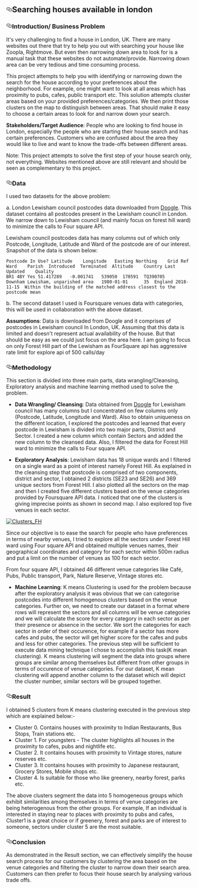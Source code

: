      
  <div id="readme" class="readme blob instapaper_body js-code-block-container">
    <article class="markdown-body entry-content" itemprop="text"><h2><a id="user-content-simplifying-your-house-search-in-london" class="anchor" aria-hidden="true" href="#Searching houses available in london"><svg class="octicon octicon-link" viewBox="0 0 16 16" version="1.1" width="16" height="16" aria-hidden="true"><path fill-rule="evenodd" d="M4 9h1v1H4c-1.5 0-3-1.69-3-3.5S2.55 3 4 3h4c1.45 0 3 1.69 3 3.5 0 1.41-.91 2.72-2 3.25V8.59c.58-.45 1-1.27 1-2.09C10 5.22 8.98 4 8 4H4c-.98 0-2 1.22-2 2.5S3 9 4 9zm9-3h-1v1h1c1 0 2 1.22 2 2.5S13.98 12 13 12H9c-.98 0-2-1.22-2-2.5 0-.83.42-1.64 1-2.09V6.25c-1.09.53-2 1.84-2 3.25C6 11.31 7.55 13 9 13h4c1.45 0 3-1.69 3-3.5S14.5 6 13 6z"></path></svg></a>Searching houses available in london</h2>
<h3><a id="user-content-introduction-business-problem" class="anchor" aria-hidden="true" href="#introduction-business-problem"><svg class="octicon octicon-link" viewBox="0 0 16 16" version="1.1" width="16" height="16" aria-hidden="true"><path fill-rule="evenodd" d="M4 9h1v1H4c-1.5 0-3-1.69-3-3.5S2.55 3 4 3h4c1.45 0 3 1.69 3 3.5 0 1.41-.91 2.72-2 3.25V8.59c.58-.45 1-1.27 1-2.09C10 5.22 8.98 4 8 4H4c-.98 0-2 1.22-2 2.5S3 9 4 9zm9-3h-1v1h1c1 0 2 1.22 2 2.5S13.98 12 13 12H9c-.98 0-2-1.22-2-2.5 0-.83.42-1.64 1-2.09V6.25c-1.09.53-2 1.84-2 3.25C6 11.31 7.55 13 9 13h4c1.45 0 3-1.69 3-3.5S14.5 6 13 6z"></path></svg></a>Introduction/ Business Problem</h3>
<p>It's very challenging to find a house in London, UK. There are many websites out there that try to help you out with searching your house like Zoopla, Rightmove. But even then narrowing down area to look for is a manual task that these websites do not automate/provide. Narrowing down area can be very tedious and time consuming process.</p>
<p>This project attempts to help you with identifying or narrowing down the search for the house according to your preferences about the neighborhood.
For example, one might want to look at all areas which has proximity to pubs, cafes, public transport etc. This solution attempts cluster areas based on your provided preferences/categories. We then print those clusters on the map to distinguish between areas. That should make it easy to choose a certain areas to look for and narrow down your search.</p>
<p><strong>Stakeholders/Target Audience</strong>: People who are looking to find house in London, especially the people who are starting their house search and has certain preferences.
Customers who are confused about the area they would like to live and want to know the trade-offs between different areas.</p>
<p>Note: This project attempts to solve the first step of your house search only, not everything. Websites mentioned above are still relevant and should be seen as complementary to this project.</p>
<h3><a id="user-content-data" class="anchor" aria-hidden="true" href="#data"><svg class="octicon octicon-link" viewBox="0 0 16 16" version="1.1" width="16" height="16" aria-hidden="true"><path fill-rule="evenodd" d="M4 9h1v1H4c-1.5 0-3-1.69-3-3.5S2.55 3 4 3h4c1.45 0 3 1.69 3 3.5 0 1.41-.91 2.72-2 3.25V8.59c.58-.45 1-1.27 1-2.09C10 5.22 8.98 4 8 4H4c-.98 0-2 1.22-2 2.5S3 9 4 9zm9-3h-1v1h1c1 0 2 1.22 2 2.5S13.98 12 13 12H9c-.98 0-2-1.22-2-2.5 0-.83.42-1.64 1-2.09V6.25c-1.09.53-2 1.84-2 3.25C6 11.31 7.55 13 9 13h4c1.45 0 3-1.69 3-3.5S14.5 6 13 6z"></path></svg></a>Data</h3>
<p>I used two datasets for the above problem:</p>
<p>a. London Lewisham council postcodes data downloaded from <a href="https://www.doogal.co.uk/AdministrativeAreasCSV.ashx?district=E09000023" rel="nofollow">Doogle</a>. This dataset contains all postcodes present in the Lewisham council in London. We narrow down to Lewisham council (and mainly focus on forest hill ward) to minimize the calls to Four square API.</p>
<p>Lewisham council postcodes data has many columns out of which only Postcode, Longitude, Latitude and Ward of the postcode are of our interest. Snapshot of the data is shown below:</p>
<pre><code>Postcode	In Use?	Latitude	Longitude	Easting	Northing	Grid Ref	Ward	Parish	Introduced	Terminated	Altitude	Country	Last Updated	Quality
BR1 4BY	Yes	51.417289	-0.001741	539050	170591	TQ390705	Downham	Lewisham, unparished area	1980-01-01		35	England	2018-11-15	Within the building of the matched address closest to the postcode mean
</code></pre>
<p>b. The second dataset I used is Foursquare venues data with categories, this will be used in collaboration with the above dataset.</p>
<p><strong>Assumptions</strong>: Data is downloaded from Doogle and it comprises of postcodes in Lewisham council In London, UK. Assuming that this data is limited and doesn't represent actual availability of the house. But that should be easy as we could just focus on the area here. I am going to focus on only Forest Hill part of the Lewisham as FourSquare api has aggressive rate limit for explore api of 500 calls/day</p>
<h3><a id="user-content-methodology" class="anchor" aria-hidden="true" href="#methodology"><svg class="octicon octicon-link" viewBox="0 0 16 16" version="1.1" width="16" height="16" aria-hidden="true"><path fill-rule="evenodd" d="M4 9h1v1H4c-1.5 0-3-1.69-3-3.5S2.55 3 4 3h4c1.45 0 3 1.69 3 3.5 0 1.41-.91 2.72-2 3.25V8.59c.58-.45 1-1.27 1-2.09C10 5.22 8.98 4 8 4H4c-.98 0-2 1.22-2 2.5S3 9 4 9zm9-3h-1v1h1c1 0 2 1.22 2 2.5S13.98 12 13 12H9c-.98 0-2-1.22-2-2.5 0-.83.42-1.64 1-2.09V6.25c-1.09.53-2 1.84-2 3.25C6 11.31 7.55 13 9 13h4c1.45 0 3-1.69 3-3.5S14.5 6 13 6z"></path></svg></a>Methodology</h3>
<p>This section is divided into three main parts, data wrangling/Cleansing, Exploratory analysis and machine learning method used to solve the problem.</p>
<ul>
<li>
<p><strong>Data Wrangling/ Cleansing</strong>: Data obtained from <a href="https://www.doogal.co.uk/AdministrativeAreasCSV.ashx?district=E09000023" rel="nofollow">Doogle</a> for Lewisham council has many columns but I concentrated on few columns only (Postcode, Latitude, Longitude and Ward). Also to obtain uniqueness on the different location, I explored the postcodes and learned that every postcode in Lewisham is divided into two major parts, District and Sector. I created a new column which contain Sectors and added the new column to the cleansed data. Also, I filtered the data for Forest Hill ward to minimize the calls to Four square API.</p>
</li>
<li>
<p><strong>Exploratory Analysis</strong>: Lewisham data has 18 unique wards and I filtered on a single ward as a point of interest namely Forest Hill. As explained in the cleansing step that postcode is comprised of two components, district and sector, I obtained 2 districts (SE23 and SE26) and 369 unique sectors from Forest Hill. I also plotted all the sectors on the map and then I created five different clusters based on the venue categories provided by Foursquare API data. I noticed that one of the clusters is giving imprecise points as shown in second map. I also explored top five venues in each sector.</p>
</li>
</ul>

<p><a target="_blank" rel="noopener noreferrer" href="/skanagasabap/Coursera_Capstone/blob/master/Capstone/Clusters_FH.png"><img src="/skanagasabap/Coursera_Capstone/blob/master/Capstone/Clusters_FH.png" alt="Clusters_FH" style="max-width:100%;"></a></p>


<p>Since our objective is to ease the search for  people who have preferences in terms of nearby venues, I tried to explore all the sectors under Forest Hill ward using Four square API and obtained multiple venues names, their geographical coordinates and category for each sector within 500m radius and put a limit on the number of venues as 100 for each sector.</p>
<p>From four square API, I obtained 46 different venue categories like Café, Pubs, Public transport, Park, Nature Reserve, Vintage stores etc.</p>
<ul>
<li><strong>Machine Learning</strong>: K means Clustering is used for the problem because after the exploratory analysis it was obvious that we can categorise postcodes into different homogenous clusters based on the venue categories.
Further on, we need to create our dataset in a format where rows will represent the sectors and all columns will be venue categories and we will calculate the score for every category in each sector as per their presence or absence in the sector. We sort the categories for each sector in order of their occurence, for example if a sector has more cafes and pubs, the sector will get higher score for the cafes and pubs and less for other categories.
The previous step will be sufficient to execute data mining technique I chose to accomplish this task(K mean clustering). K means clustering will segment the data into groups where groups are similar among themselves but different from other groups in terms of occurence of venue categories. For our dataset, K mean clustering will append another column to the dataset which will depict the cluster number, similar sectors will be grouped together.</li>
</ul>
<h3><a id="user-content-result" class="anchor" aria-hidden="true" href="#result"><svg class="octicon octicon-link" viewBox="0 0 16 16" version="1.1" width="16" height="16" aria-hidden="true"><path fill-rule="evenodd" d="M4 9h1v1H4c-1.5 0-3-1.69-3-3.5S2.55 3 4 3h4c1.45 0 3 1.69 3 3.5 0 1.41-.91 2.72-2 3.25V8.59c.58-.45 1-1.27 1-2.09C10 5.22 8.98 4 8 4H4c-.98 0-2 1.22-2 2.5S3 9 4 9zm9-3h-1v1h1c1 0 2 1.22 2 2.5S13.98 12 13 12H9c-.98 0-2-1.22-2-2.5 0-.83.42-1.64 1-2.09V6.25c-1.09.53-2 1.84-2 3.25C6 11.31 7.55 13 9 13h4c1.45 0 3-1.69 3-3.5S14.5 6 13 6z"></path></svg></a>Result</h3>
<p>I obtained 5 clusters from K means clustering executed in the previous step which are explained below:-</p>
<ul>
<li>Cluster 0. Contains houses with proximity to Indian Restaurants, Bus Stops, Train stations etc.</li>
<li>Cluster 1. For youngsters - The cluster highlights all houses in the proximity to cafes, pubs and nightlife etc.</li>
<li>Cluster 2. It contains houses with proximity to Vintage stores, nature reserves etc.</li>
<li>Cluster 3. It contains houses with proximity to Japanese restaurant, Grocery Stores, Mobile shops etc.</li>
<li>Cluster 4. Is suitable for those who like greenery, nearby forest, parks etc.</li>
</ul>
<p>The above clusters segment the data into 5 homogeneous groups which exhibit similarities among themselves in terms of venue categories are being heterogenous from the other groups. For example, If an individual is interested in staying near to places with proximity to pubs and cafes, Cluster1 is a great choice or if greenery, forest and parks are of interest to someone, sectors under cluster 5 are the most suitable.</p>
<h3><a id="user-content-conclusion" class="anchor" aria-hidden="true" href="#conclusion"><svg class="octicon octicon-link" viewBox="0 0 16 16" version="1.1" width="16" height="16" aria-hidden="true"><path fill-rule="evenodd" d="M4 9h1v1H4c-1.5 0-3-1.69-3-3.5S2.55 3 4 3h4c1.45 0 3 1.69 3 3.5 0 1.41-.91 2.72-2 3.25V8.59c.58-.45 1-1.27 1-2.09C10 5.22 8.98 4 8 4H4c-.98 0-2 1.22-2 2.5S3 9 4 9zm9-3h-1v1h1c1 0 2 1.22 2 2.5S13.98 12 13 12H9c-.98 0-2-1.22-2-2.5 0-.83.42-1.64 1-2.09V6.25c-1.09.53-2 1.84-2 3.25C6 11.31 7.55 13 9 13h4c1.45 0 3-1.69 3-3.5S14.5 6 13 6z"></path></svg></a>Conclusion</h3>
<p>As demonstrated in the Result section, we can effectively simplify the house search process for our customers by clustering the area based on the venue categories and filtering the cluster to narrow down their search area. Customers can then prefer to focus their house search by analysing various trade offs.</p>
</article>
  </div>

  </body>
</html>

